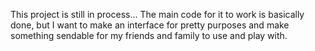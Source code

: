 This project is still in process...
The main code for it to work is basically done, but I want to make an interface for pretty purposes and make something sendable for my friends and family to use and play with.
